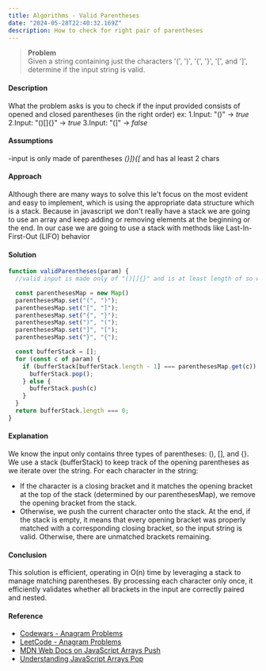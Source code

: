 ```yaml
---
title: Algorithms - Valid Parentheses
date: "2024-05-28T22:40:32.169Z"
description: How to check for right pair of parentheses
---
```


> **Problem**   
> Given a string containing just the characters '(', ')', '{', '}', '\[', and '\]', determine if the input string is valid.

#### Description

What the problem asks is you to check if the input provided consists of opened and closed parentheses (in the right order)
ex:
1.Input: "()" -> *true*
2.Input: "()[]{}" -> *true*
3.Input: "(]" -> *false*

#### Assumptions

-input is only made of parentheses *(}]){[* and has al least 2 chars

#### Approach

Although there are many ways to solve this le't focus on the most evident and easy to implement, which is using the appropriate
data structure which is a stack. Because in javascript we don't really have a stack we are going to use an array and keep adding
or removing elements at the beginning or the end. In our case we are going to use a stack with methods like Last-In-First-Out (LIFO) behavior

#### Solution

```js
function validParentheses(param) {
  //valid input is made only of "()[]{}" and is at least length of so we don;t have to do additional checks

  const parenthesesMap = new Map()
  parenthesesMap.set("(", ")");
  parenthesesMap.set("[", "]");
  parenthesesMap.set("{", "}");
  parenthesesMap.set(")", "(");
  parenthesesMap.set("]", "[");
  parenthesesMap.set("}", "{");

  const bufferStack = [];
  for (const c of param) {
    if (bufferStack[bufferStack.length - 1] === parenthesesMap.get(c)) {
      bufferStack.pop();
    } else {
      bufferStack.push(c)
    }
  }
  return bufferStack.length === 0;
}

```

#### Explanation

We know the input only contains three types of parentheses: (), [], and {}.
We use a stack (bufferStack) to keep track of the opening parentheses as we iterate over the string. For each character in the string:

- If the character is a closing bracket and it matches the opening bracket at the top of the stack (determined by our parenthesesMap), we remove the opening bracket from the stack.
- Otherwise, we push the current character onto the stack.
  At the end, if the stack is empty, it means that every opening bracket was properly matched with a corresponding closing bracket, so the input string is valid. Otherwise, there are unmatched brackets remaining.

#### Conclusion

This solution is efficient, operating in O(n) time by leveraging a stack to manage matching parentheses. By processing each character only once, it efficiently validates whether all brackets in the input are correctly paired and nested.

#### Reference
- [Codewars - Anagram Problems](https://www.codewars.com/kata/search/?q=parentheses&order_by=sort_date%20desc)
- [LeetCode - Anagram Problems](https://leetcode.com/problemset/?search=parentheses)
- [MDN Web Docs on JavaScript Arrays Push](https://developer.mozilla.org/en-US/docs/Web/JavaScript/Reference/Global_Objects/Array/push)
- [Understanding JavaScript Arrays Pop](https://developer.mozilla.org/en-US/docs/Web/JavaScript/Reference/Global_Objects/Array/pop)

